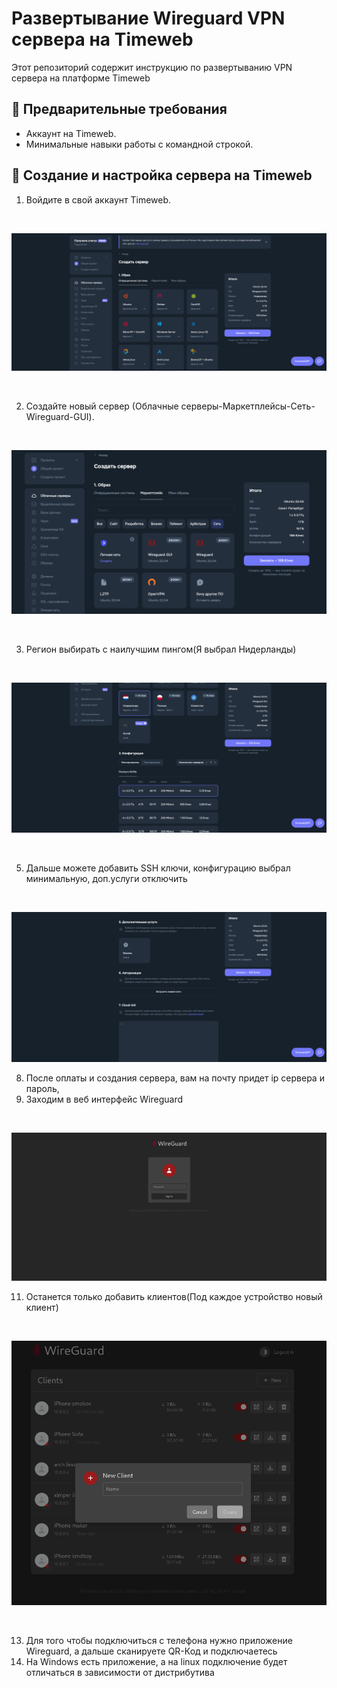 <h1>Развертывание Wireguard VPN сервера на Timeweb</h1>

Этот репозиторий содержит инструкцию по развертыванию VPN сервера на платформе Timeweb 
</br>

## :blue_book: Предварительные требования

   - Аккаунт на Timeweb.
   - Минимальные навыки работы с командной строкой.

## 🚀 Создание и настройка сервера на Timeweb
  
  1. Войдите в свой аккаунт Timeweb.
           
  </br>

  ![1](1.png)

  </br>
  
  2. Создайте новый сервер (Облачные серверы-Маркетплейсы-Сеть-Wireguard-GUI).

 </br> 
 
 ![2](2.png) 
 
 </br>
 
  3. Регион выбирать с наилучшим пингом(Я выбрал Нидерланды)

  </br>

  ![3](3.png)

  
  </br>

  
  5. Дальше можете добавить SSH ключи, конфигурацию выбрал минимальную, доп.услуги отключить

   </br>

   ![4](4.png)
  
  8. После оплаты и создания сервера, вам на почту придет ip сервера и пароль,
  9. Заходим в веб интерфейс Wireguard
  
   </br>

   ![5](5.png)

  11. Останется только добавить клиентов(Под каждое устройство новый клиент)

  </br>

  ![5](6.png)

  </br>
  
  13. Для того чтобы подключиться с телефона нужно приложение Wireguard, а дальше сканируете QR-Код и подключаетесь
  14. На Windows есть приложение, а на linux подключение будет отличаться в зависимости от дистрибутива
  
  
